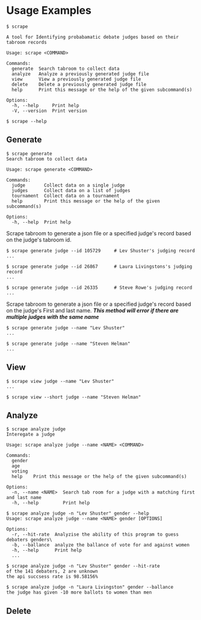 # Usage Examples

```
$ scrape

A tool for Identifying probabamatic debate judges based on their tabroom records

Usage: scrape <COMMAND>

Commands:
  generate  Search tabroom to collect data
  analyze   Analyze a previously generated judge file
  view      View a previously generated judge file
  delete    Delete a previously generated judge file
  help      Print this message or the help of the given subcommand(s)

Options:
  -h, --help     Print help
  -V, --version  Print version
```

```
$ scrape --help
```
## Generate
```
$ scrape generate
Search tabroom to collect data

Usage: scrape generate <COMMAND>

Commands:
  judge       Collect data on a single judge
  judges      Collect data on a list of judges
  tournament  Collect data on a tournament
  help        Print this message or the help of the given subcommand(s)

Options:
  -h, --help  Print help
```

Scrape tabroom to generate a json file or a specified judge's record based on the judge's tabroom id.
<!-- write bash code exerpt -->
```
$ scrape generate judge --id 105729     # Lev Shuster's judging record
...

$ scrape generate judge --id 26867      # Laura Livingstons's judging record
...

$ scrape generate judge --id 26335      # Steve Rowe's judging record
...
```



Scrape tabroom to generate a json file or a specified judge's record based on the judge's First and last name. ***This method will error if there are multiple judges with the same name***
```
$ scrape generate judge --name "Lev Shuster"
...

$ scrape generate judge --name "Steven Helman"
...
```
## View
```
$ scrape view judge --name "Lev Shuster"
...

$ scrape view --short judge --name "Steven Helman"
```

## Analyze
```
$ scrape analyze judge
Interegate a judge

Usage: scrape analyze judge --name <NAME> <COMMAND>

Commands:
  gender  
  age     
  voting  
  help    Print this message or the help of the given subcommand(s)

Options:
  -n, --name <NAME>  Search tab room for a judge with a matching first and last name
  -h, --help         Print help
```

```
$ scrape analyze judge -n "Lev Shuster" gender --help
Usage: scrape analyze judge --name <NAME> gender [OPTIONS]

Options:
  -r, --hit-rate  Analyzise the ability of this program to guess debaters genders\
  -b, --ballance  analyze the ballance of vote for and against women
  -h, --help      Print help
  ...

```

```
$ scrape analyze judge -n "Lev Shuster" gender --hit-rate
of the 141 debaters, 2 are unknown
the api succsess rate is 98.58156%
```

```
$ scrape analyze judge -n "Laura Livingston" gender --ballance
the judge has given -10 more ballots to women than men
```

## Delete